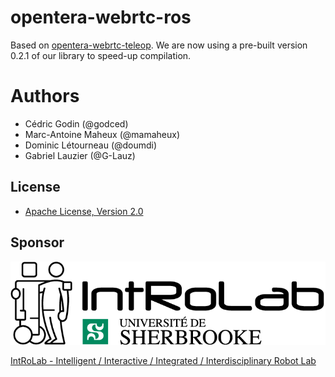 # opentera-webrtc-ros

Based on [opentera-webrtc-teleop](https://github.com/introlab/opentera-webrtc-teleop). We are now using a pre-built version 0.2.1 of our library to speed-up compilation.


# Authors

* Cédric Godin (@godced)
* Marc-Antoine Maheux (@mamaheux)
* Dominic Létourneau (@doumdi)
* Gabriel Lauzier (@G-Lauz)

## License

* [Apache License, Version 2.0](LICENSE)

## Sponsor

![IntRoLab](images/IntRoLab.png)

[IntRoLab - Intelligent / Interactive / Integrated / Interdisciplinary Robot Lab](https://introlab.3it.usherbrooke.ca)

